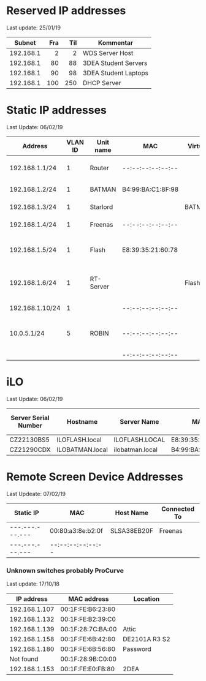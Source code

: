 # Reserved IP addresses
Last update: 25/01/19

| Subnet    | Fra | Til | Kommentar            |
|-----------|----:|----:|----------------------|
| 192.168.1 |   2 |   2 | WDS Server Host      |
| 192.168.1 |  80 |  88 | 3DEA Student Servers |
| 192.168.1 |  90 |  98 | 3DEA Student Laptops |
| 192.168.1 | 100 | 250 | DHCP Server          |



# Static IP addresses
Last Update: 06/02/19

| Address         | VLAN ID | Unit name      | MAC               | Virtual | Comment                                    |
|-----------------|---------|----------------|-------------------|---------|--------------------------------------------|
| 192.168.1.1/24  |       1 | Router         | --:--:--:--:--:-- |         | It's the gateway and router                |
| 192.168.1.2/24  |       1 | BATMAN         | B4:99:BA:C1:8F:98 |         | WDS Server Host                            |
| 192.168.1.3/24  |       1 | Starlord       |                   | BATMAN  | Web/torrent server                         |
| 192.168.1.4/24  |       1 | Freenas        | --:--:--:--:--:-- |         | File share server                          |
| 192.168.1.5/24  |       1 | Flash          | E8:39:35:21:60:78 |         | An ESXI hyper visor management network     |
| 192.168.1.6/24  |       1 | RT-Server      |                   | Flash   | A server setup to be used from outside     |
| 192.168.1.10/24 |       1 |                | --:--:--:--:--:-- |         | An IP camera                               |
| 10.0.5.1/24     |       5 | ROBIN          | --:--:--:--:--:-- |         | WDS, DHCP, DNS server (VM on BATMAN)       |
|                 |         |                | --:--:--:--:--:-- |         |                                            |



# iLO
Last Update: 06/02/19

| Server Serial Number | Hostname        | Server Name     | MAC               | Installed on machine |
|----------------------|-----------------|-----------------|-------------------|----------------------|
| CZ22130BS5           | ILOFLASH.local  | ILOFLASH.LOCAL  | E8:39:35:21:60:78 | Flash                |
| CZ21290CDX           | ILOBATMAN.local | ilobatman.local | B4:99:BA:C1:8F:9E | BATMAN               |


# Remote Screen Device Addresses
Last Updeate: 07/02/19

| Static IP       | MAC               | Host Name   | Connected To           |
|-----------------|-------------------|-------------|------------------------|
| ---.---.---.--- | 00:80:a3:8e:b2:0f | SLSA38EB20F | Freenas                |
| ---.---.---.--- | --:--:--:--:--:-- |             |                        |

### Unknown switches probably ProCurve
Last update: 17/10/18

| IP address    | MAC address       |   Location    |
|---------------|-------------------|---------------|
| 192.168.1.107 | 00:1F:FE:B6:23:80 |               |
| 192.168.1.132 | 00:1F:FE:B2:39:C0 |               |
| 192.168.1.139 | 00:1F:28:7C:BA:00 | Attic         |
| 192.168.1.158 | 00:1F:FE:6B:42:80 | DE2101A R3 S2 |
| 192.168.1.180 | 00:1F:FE:6B:56:80 |  Password     |
| Not found     | 00:1F:28:9B:C0:00 |               |
| 192.168.1.153 | 00:1F:FE:E0:FB:80 |  2DEA         |


